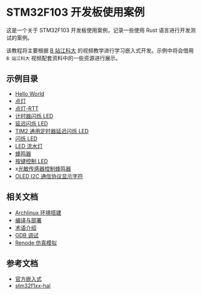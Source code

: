 # STM32F103 开发板使用案例

这是一个关于 STM32F103 开发板使用案例，记录一些使用 Rust 语言进行开发测试的案例。

该教程将主要根据 [B 站江科大](https://www.bilibili.com/video/BV1th411z7sn?p=1&vd_source=c459b4f4f90bc42bb5ddb5baf12e1bc7) 的视频教学进行学习嵌入式开发。示例中将会借用 `B 站江科大` 视频配套资料中的一些资源进行展示。

## 示例目录

- [Hello World](./app/helloworld)
- [点灯](./app/turns_user_led)
- [点灯-RTT](./app/turns_user_led_rtt)
- [计时器闪烁 LED](./app/timer_blinky)
- [延迟闪烁 LED](./app/delay_blinky)
- [TIM2 通用定时器延迟闪烁 LED](./app/tim2_timer_delay_blinky)
- [闪烁 LED](./app/blinky)
- [LED 流水灯](./app/led_flow_light)
- [蜂鸣器](./app/buzzer)
- [按键控制 LED](./app/key_control_led)
- x[光敏传感器控制蜂鸣器](./app/light_sensor_control_buzzer)
- [OLED I2C 通信协议显示字符](./app/oled_i2c_show_character)

## 相关文档

- [Archlinux 环境搭建](./docs/Archlinux环境搭建.md)
- [编译与部署](./docs/编译与部署.md)
- [术语介绍](./docs/术语介绍.md)
- [GDB 调试](./docs/GDB调试.md)
- [Renode 仿真模拟](./docs/Renode仿真模拟.md)

## 参考文档

- [官方嵌入式](https://www.rust-lang.org/zh-CN/what/embedded)
- [stm32f1xx-hal](https://github.com/stm32-rs/stm32f1xx-hal)
